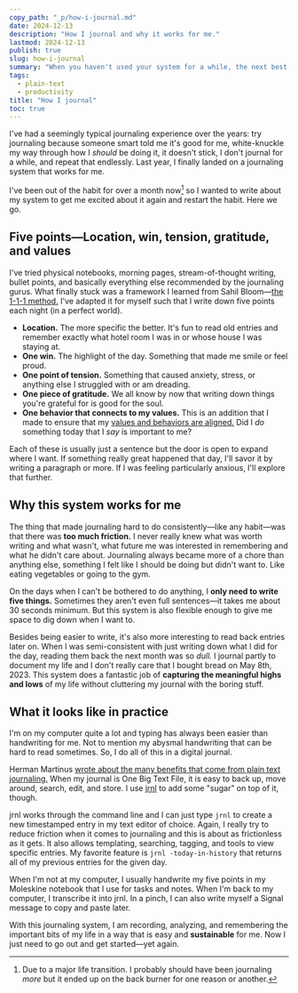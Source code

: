 ```yaml
---
copy_path: "_p/how-i-journal.md"
date: 2024-12-13
description: "How I journal and why it works for me."
lastmod: 2024-12-13
publish: true
slug: how-i-journal
summary: "When you haven't used your system for a while, the next best thing is to write _about_ your system. I finally found a journaling system that works for me. All it takes is writing down five items each day to capture the important highs and lows of my life."
tags:
  - plain-text
  - productivity
title: "How I journal"
toc: true
---
```


I've had a seemingly typical journaling experience over the years: try journaling because someone smart told me it's good for me, white-knuckle my way through how I _should_ be doing it, it doesn't stick, I don't journal for a while, and repeat that endlessly. Last year, I finally landed on a journaling system that works for me.

I've been out of the habit for over a month now[^1] so I wanted to write about my system to get me excited about it again and restart the habit. Here we go.

## Five points—Location, win, tension, gratitude, and values

I've tried physical notebooks, morning pages, stream-of-thought writing, bullet points, and basically everything else recommended by the journaling gurus. What finally stuck was a framework I learned from Sahil Bloom—[the 1-1-1 method.](https://www.sahilbloom.com/newsletter/the-1-1-1-method-forecasts-for-the-future-more) I've adapted it for myself such that I write down five points each night (in a perfect world).

- **Location.** The more specific the better. It's fun to read old entries and remember exactly what hotel room I was in or whose house I was staying at.
- **One win.** The highlight of the day. Something that made me smile or feel proud.
- **One point of tension.** Something that caused anxiety, stress, or anything else I struggled with or am dreading.
- **One piece of gratitude.** We all know by now that writing down things you're grateful for is good for the soul.
- **One behavior that connects to my values.** This is an addition that I made to ensure that my [values and behaviors are aligned.](https://every.to/no-small-plans/how-to-identify-and-live-your-life-by-your-values) Did I _do_ something today that I _say_ is important to me?

Each of these is usually just a sentence but the door is open to expand where I want. If something really great happened that day, I'll savor it by writing a paragraph or more. If I was feeling particularly anxious, I'll explore that further.

## Why this system works for me

The thing that made journaling hard to do consistently—like any habit—was that there was **too much friction.** I never really knew what was worth writing and what wasn't, what future me was interested in remembering and what he didn't care about. Journaling always became more of a chore than anything else, something I felt like I should be doing but didn't want to. Like eating vegetables or going to the gym.

On the days when I can't be bothered to do anything, I **only need to write five things.** Sometimes they aren't even full sentences—it takes me about 30 seconds minimum. But this system is also flexible enough to give me space to dig down when I want to.

Besides being easier to write, it's also more interesting to read back entries later on. When I was semi-consistent with just writing down what I did for the day, reading them back the next month was so _dull._ I journal partly to document my life and I don't really care that I bought bread on May 8th, 2023. This system does a fantastic job of **capturing the meaningful highs and lows** of my life without cluttering my journal with the boring stuff.

## What it looks like in practice

I'm on my computer quite a lot and typing has always been easier than handwriting for me. Not to mention my abysmal handwriting that can be hard to read sometimes. So, I do all of this in a digital journal.

Herman Martinus [wrote about the many benefits that come from plain text journaling.](https://herman.bearblog.dev/plain-text-journaling/) When my journal is One Big Text File, it is easy to back up, move around, search, edit, and store. I use [jrnl](https://jrnl.sh) to add some "sugar" on top of it, though.

jrnl works through the command line and I can just type `jrnl` to create a new timestamped entry in my text editor of choice. Again, I really try to reduce friction when it comes to journaling and this is about as frictionless as it gets. It also allows templating, searching, tagging, and tools to view specific entries. My favorite feature is `jrnl -today-in-history` that returns all of my previous entries for the given day.

When I'm not at my computer, I usually handwrite my five points in my Moleskine notebook that I use for tasks and notes. When I'm back to my computer, I transcribe it into jrnl. In a pinch, I can also write myself a Signal message to copy and paste later.

With this journaling system, I am recording, analyzing, and remembering the important bits of my life in a way that is easy and **sustainable** for me. Now I just need to go out and get started—yet again.

[^1]: Due to a major life transition. I probably should have been journaling _more_ but it ended up on the back burner for one reason or another.

